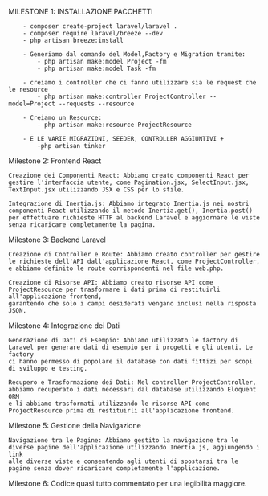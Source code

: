 <!----------------------------------------------------------------------------------------------------------------------------->
MILESTONE 1: INSTALLAZIONE PACCHETTI

        - composer create-project laravel/laravel .
        - composer require laravel/breeze --dev 
        - php artisan breeze:install

        - Generiamo dal comando del Model,Factory e Migration tramite:
            - php artisan make:model Project -fm
            - php artisan make:model Task -fm

        - creiamo i controller che ci fanno utilizzare sia le request che le resource
            - php artisan make:controller ProjectController --model=Project --requests --resource

        - Creiamo un Resource:
            - php artisan make:resource ProjectResource

        - E LE VARIE MIGRAZIONI, SEEDER, CONTROLLER AGGIUNTIVI + 
            -php artisan tinker
<!----------------------------------------------------------------------------------------------------------------------------->
Milestone 2: Frontend React

    Creazione dei Componenti React: Abbiamo creato componenti React per gestire l'interfaccia utente, come Pagination.jsx, SelectInput.jsx,
    TextInput.jsx utilizzando JSX e CSS per lo stile.

    Integrazione di Inertia.js: Abbiamo integrato Inertia.js nei nostri componenti React utilizzando il metodo Inertia.get(), Inertia.post() 
    per effettuare richieste HTTP al backend Laravel e aggiornare le viste senza ricaricare completamente la pagina.
<!----------------------------------------------------------------------------------------------------------------------------->

Milestone 3: Backend Laravel

    Creazione di Controller e Route: Abbiamo creato controller per gestire le richieste dell'API dall'applicazione React, come ProjectController, 
    e abbiamo definito le route corrispondenti nel file web.php.

    Creazione di Risorse API: Abbiamo creato risorse API come ProjectResource per trasformare i dati prima di restituirli all'applicazione frontend,
    garantendo che solo i campi desiderati vengano inclusi nella risposta JSON.
<!----------------------------------------------------------------------------------------------------------------------------->

Milestone 4: Integrazione dei Dati

    Generazione di Dati di Esempio: Abbiamo utilizzato le factory di Laravel per generare dati di esempio per i progetti e gli utenti. Le factory 
    ci hanno permesso di popolare il database con dati fittizi per scopi di sviluppo e testing.

    Recupero e Trasformazione dei Dati: Nel controller ProjectController, abbiamo recuperato i dati necessari dal database utilizzando Eloquent ORM 
    e li abbiamo trasformati utilizzando le risorse API come ProjectResource prima di restituirli all'applicazione frontend.
<!----------------------------------------------------------------------------------------------------------------------------->

Milestone 5: Gestione della Navigazione

    Navigazione tra le Pagine: Abbiamo gestito la navigazione tra le diverse pagine dell'applicazione utilizzando Inertia.js, aggiungendo i link 
    alle diverse viste e consentendo agli utenti di spostarsi tra le pagine senza dover ricaricare completamente l'applicazione.
<!----------------------------------------------------------------------------------------------------------------------------->
Milestone 6: Codice quasi tutto commentato per una legibilità maggiore.
